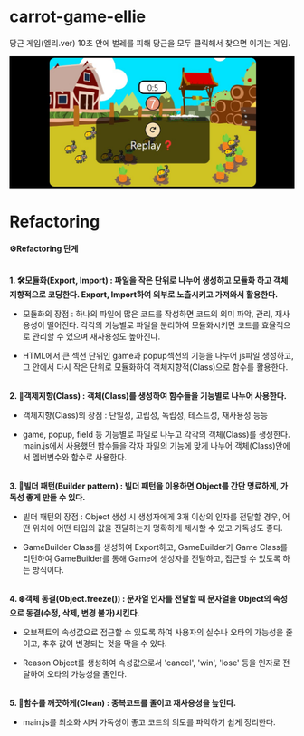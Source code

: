 # carrot-game-ellie

당근 게임(엘리.ver) 10초 안에 벌레를 피해 당근을 모두 클릭해서 찾으면 이기는 게임.

<img src='img/carrot_game_ellie.jpg' alt='game_img'>

# Refactoring

#### **⚙️Refactoring 단계**

<br>
<b>1. 🛠️모듈화(Export, Import) : 파일을 작은 단위로 나누어 생성하고 모듈화 하고 객체지향적으로 코딩한다. Export, Import하여 외부로 노출시키고 가져와서 활용한다.</b>

- 모듈화의 장점 : 하나의 파일에 많은 코드를 작성하면 코드의 의미 파악, 관리, 재사용성이 떨어진다. 각각의 기능별로 파일을 분리하여 모듈화시키면 코드를 효율적으로 관리할 수 있으며 재사용성도 높아진다.

- HTML에서 큰 섹션 단위인 game과 popup섹션의 기능을 나누어 js파일 생성하고, 그 안에서 다시 작은 단위로 모듈화하여 객체지향적(Class)으로 함수를 활용한다.

<br>
<b>2. 🧩객제지향(Class) : 객체(Class)를 생성하여 함수들을 기능별로 나누어 사용한다.</b>

- 객체지향(Class)의 장점 : 단일성, 고립성, 독립성, 테스트성, 재사용성 등등

- game, popup, field 등 기능별로 파일로 나누고 각각의 객체(Class)를 생성한다. main.js에서 사용했던 함수들을 각자 파일의 기능에 맞게 나누어 객체(Class)안에서 멤버변수와 함수로 사용한다.

<br>
<b>3. 🔗빌더 패턴(Builder pattern) : 빌더 패턴을 이용하면 Object를 간단 명료하게, 가독성 좋게 만들 수 있다.</b>

- 빌더 패턴의 장점 : Object 생성 시 생성자에게 3개 이상의 인자를 전달할 경우, 어떤 위치에 어떤 타입의 값을 전달하는지 명확하게 제시할 수 있고 가독성도 좋다.

- GameBuilder Class를 생성하여 Export하고, GameBuilder가 Game Class를 리턴하여 GameBuilder를 통해 Game에 생성자를 전달하고, 접근할 수 있도록 하는 방식이다.

<br>
<b>4. ❄️객체 동결(Object.freeze()) : 문자열 인자를 전달할 때 문자열을 Object의 속성으로 동결(수정, 삭제, 변경 불가)시킨다.</b>

- 오브젝트의 속성값으로 접근할 수 있도록 하여 사용자의 실수나 오타의 가능성을 줄이고, 추후 값이 변경되는 것을 막을 수 있다.

- Reason Object를 생성하여 속성값으로서 'cancel', 'win', 'lose' 등을 인자로 전달하여 오타의 가능성을 줄인다.

<br>
<b>5. 🧹함수를 깨끗하게(Clean) : 중복코드를 줄이고 재사용성을 높인다.</b>

- main.js를 최소화 시켜 가독성이 좋고 코드의 의도를 파악하기 쉽게 정리한다.
